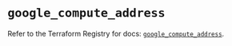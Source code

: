 # `google_compute_address`

Refer to the Terraform Registry for docs: [`google_compute_address`](https://registry.terraform.io/providers/hashicorp/google-beta/5.38.0/docs/resources/google_compute_address).
